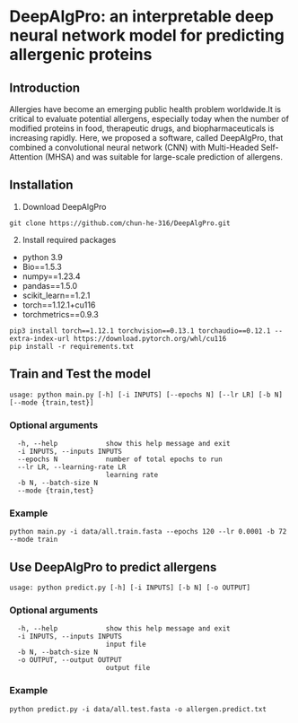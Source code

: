 # DeepAlgPro: an interpretable deep neural network model for predicting allergenic proteins
## Introduction
Allergies have become an emerging public health problem worldwide.It is critical to evaluate potential allergens, especially today when the number of modified proteins in food, therapeutic drugs, and biopharmaceuticals is increasing rapidly. Here, we proposed a software, called DeepAlgPro, that combined a convolutional neural network (CNN) with Multi-Headed Self-Attention (MHSA) and was suitable for large-scale prediction of allergens. 


## Installation
1. Download DeepAlgPro
```
git clone https://github.com/chun-he-316/DeepAlgPro.git
```
2. Install required packages<br>
- python 3.9<br>
- Bio==1.5.3
- numpy==1.23.4
- pandas==1.5.0
- scikit_learn==1.2.1
- torch==1.12.1+cu116
- torchmetrics==0.9.3
```
pip3 install torch==1.12.1 torchvision==0.13.1 torchaudio==0.12.1 --extra-index-url https://download.pytorch.org/whl/cu116
pip install -r requirements.txt
```
## Train and Test the model
```
usage: python main.py [-h] [-i INPUTS] [--epochs N] [--lr LR] [-b N] [--mode {train,test}]
```
### Optional arguments
```
  -h, --help            show this help message and exit
  -i INPUTS, --inputs INPUTS
  --epochs N            number of total epochs to run
  --lr LR, --learning-rate LR
                        learning rate
  -b N, --batch-size N
  --mode {train,test}
```
### Example
```
python main.py -i data/all.train.fasta --epochs 120 --lr 0.0001 -b 72 --mode train
```
## Use DeepAlgPro to predict allergens
```
usage: python predict.py [-h] [-i INPUTS] [-b N] [-o OUTPUT]
```
### Optional arguments
```
  -h, --help            show this help message and exit
  -i INPUTS, --inputs INPUTS
                        input file
  -b N, --batch-size N
  -o OUTPUT, --output OUTPUT
                        output file
```
### Example
```
python predict.py -i data/all.test.fasta -o allergen.predict.txt
```
